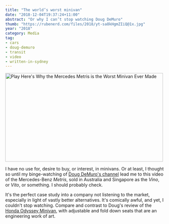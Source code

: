 ```yaml
---
title: "The world’s worst minivan"
date: "2018-12-04T19:37:24+11:00"
abstract: "Or why I can’t stop watching Doug DeMuro"
thumb: "https://rubenerd.com/files/2018/yt-sa8kHgmZIiQ@1x.jpg"
year: "2018"
category: Media
tag:
- cars
- doug-demuro
- transit
- video
- written-in-sydney
---
```

<p><a href="https://www.youtube.com/watch?v=sa8kHgmZIiQ" title="Play Here's Why the Mercedes Metris is the Worst Minivan Ever Made"><img src="https://rubenerd.com/files/2018/yt-sa8kHgmZIiQ@1x.jpg" srcset="https://rubenerd.com/files/2018/yt-sa8kHgmZIiQ@1x.jpg 1x, https://rubenerd.com/files/2018/yt-sa8kHgmZIiQ@2x.jpg 2x" alt="Play Here's Why the Mercedes Metris is the Worst Minivan Ever Made" style="width:500px;height:281px;" /></a>

I have no use for, desire to buy, or interest, in minivans. Or at least, I thought so until my binge-watching of [Doug DeMuro's channel] lead me to this video of the Mercedes-Benz *Metris*, sold in Australia and Singapore as the *Vino*, or *Vito*, or something. I should probably check.

It's the perfect case study into a company not listening to the market, especially in light of vastly better alternatives. It's comically awful, and yet, I couldn't stop watching. Compare and contrast to Doug's review of the [Honda Odyssey Minivan], with adjustable and fold down seats that are an engineering work of art.

[Honda Odyssey Minivan]: https://www.youtube.com/watch?v=oOZ_Q6qzXuw
[Doug DeMuro's channel]: https://www.youtube.com/channel/UCsqjHFMB_JYTaEnf_vmTNqg

